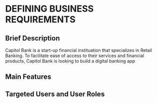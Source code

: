 # DEFINING BUSINESS REQUIREMENTS
## Brief Description
Capitol Bank is a start-up financial instituation that specializes in Retail Banking. To facilitate ease of access to their services and financial products, Capitol Bank is looking to build a digital banking app
## Main Features
## Targeted Users and User Roles
